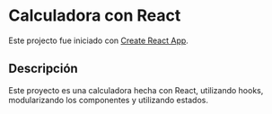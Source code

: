 # Calculadora con React
Este projecto fue iniciado con  [Create React App](https://github.com/facebook/create-react-app).

## Descripción

Este proyecto es una calculadora hecha con React, utilizando hooks, modularizando los componentes y utilizando estados. 